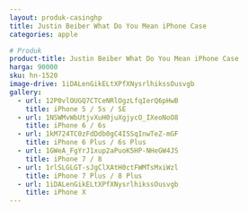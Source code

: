 ```yaml
---
layout: produk-casinghp
title: Justin Beiber What Do You Mean iPhone Case
categories: apple

# Produk
product-title: Justin Beiber What Do You Mean iPhone Case
harga: 90000
sku: hn-1520
image-drive: 1iDALenGikELtXPfXNysrlhikssOusvgb
gallery:
  - url: 12P0vlOUGQ7CTCeNRlOgzLfqIerQ6pHwB
    title: iPhone 5 / 5s / SE
  - url: 1NSWMvWbUtjvXuH0juXgjycO_IXeoNoO8
    title: iPhone 6 / 6s
  - url: 1kM724TC0zFdDdb0gC4ISSqInwTeZ-mGF
    title: iPhone 6 Plus / 6s Plus
  - url: 1GWeA_FgYrJ1xup2aPuoK5HP-NHeGW4JS
    title: iPhone 7 / 8
  - url: 1rlSLGLGT-sJgClXAtH0ctFWMTsMxiWzl
    title: iPhone 7 Plus / 8 Plus
  - url: 1iDALenGikELtXPfXNysrlhikssOusvgb
    title: iPhone X
---
```

